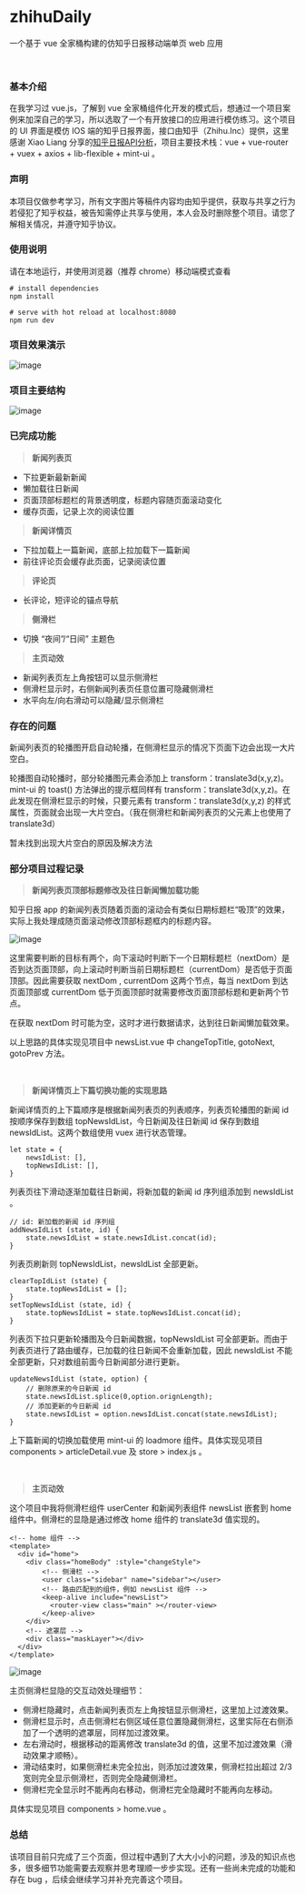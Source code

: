 # zhihuDaily 

一个基于 vue 全家桶构建的仿知乎日报移动端单页 web 应用

<br />

### 基本介绍

在我学习过 vue.js，了解到 vue 全家桶组件化开发的模式后，想通过一个项目案例来加深自己的学习，所以选取了一个有开放接口的应用进行模仿练习。这个项目的 UI 界面是模仿 IOS 端的知乎日报界面，接口由知乎（Zhihu.Inc）提供，这里感谢 Xiao Liang 分享的[知乎日报API分析](https://github.com/izzyleung/ZhihuDailyPurify/wiki/%E7%9F%A5%E4%B9%8E%E6%97%A5%E6%8A%A5-API-%E5%88%86%E6%9E%90)，项目主要技术栈：vue + vue-router + vuex + axios + lib-flexible + mint-ui 。

### 声明

本项目仅做参考学习，所有文字图片等稿件内容均由知乎提供，获取与共享之行为若侵犯了知乎权益，被告知需停止共享与使用，本人会及时删除整个项目。请您了解相关情况，并遵守知乎协议。

### 使用说明
请在本地运行，并使用浏览器（推荐 chrome）移动端模式查看

```
# install dependencies
npm install

# serve with hot reload at localhost:8080
npm run dev
```

### 项目效果演示
 ![image](https://github.com/himscxh/zhihuDaily/raw/master/src/assets/images/total.gif)

### 项目主要结构 
 ![image](https://github.com/himscxh/zhihuDaily/raw/master/src/assets/images/main.png)

### 已完成功能
> **新闻列表页**
- 下拉更新最新新闻
- 懒加载往日新闻
- 页面顶部标题栏的背景透明度，标题内容随页面滚动变化
- 缓存页面，记录上次的阅读位置

> **新闻详情页**
- 下拉加载上一篇新闻，底部上拉加载下一篇新闻
- 前往评论页会缓存此页面，记录阅读位置

> **评论页**
- 长评论，短评论的锚点导航

> **侧滑栏**
- 切换 “夜间”/“日间” 主题色

> **主页动效**
- 新闻列表页左上角按钮可以显示侧滑栏
- 侧滑栏显示时，右侧新闻列表页任意位置可隐藏侧滑栏
- 水平向左/向右滑动可以隐藏/显示侧滑栏

### 存在的问题

新闻列表页的轮播图开启自动轮播，在侧滑栏显示的情况下页面下边会出现一大片空白。

轮播图自动轮播时，部分轮播图元素会添加上 transform：translate3d(x,y,z)。mint-ui 的 toast() 方法弹出的提示框同样有 transform：translate3d(x,y,z)。在此发现在侧滑栏显示的时候，只要元素有 transform：translate3d(x,y,z) 的样式属性，页面就会出现一大片空白。（我在侧滑栏和新闻列表页的父元素上也使用了 translate3d）

暂未找到出现大片空白的原因及解决方法

### 部分项目过程记录

>  **新闻列表页顶部标题修改及往日新闻懒加载功能**

知乎日报 app 的新闻列表页随着页面的滚动会有类似日期标题栏“吸顶”的效果，实际上我处理成随页面滚动修改顶部标题框内的标题内容。

![image](https://github.com/himscxh/zhihuDaily/raw/master/src/assets/images/newsList.gif)

这里需要判断的目标有两个，向下滚动时判断下一个日期标题栏（nextDom）是否到达页面顶部，向上滚动时判断当前日期标题栏（currentDom）是否低于页面顶部。因此需要获取 nextDom , currentDom 这两个节点，每当 nextDom 到达页面顶部或 currentDom 低于页面顶部时就需要修改页面顶部标题和更新两个节点。

在获取 nextDom 时可能为空，这时才进行数据请求，达到往日新闻懒加载效果。

以上思路的具体实现见项目中 newsList.vue 中 changeTopTitle, gotoNext, gotoPrev 方法。

<br/>

> **新闻详情页上下篇切换功能的实现思路**

新闻详情页的上下篇顺序是根据新闻列表页的列表顺序，列表页轮播图的新闻 id 按顺序保存到数组 topNewsIdList，今日新闻及往日新闻 id 保存到数组 newsIdList。这两个数组使用 vuex 进行状态管理。

```
let state = {
	newsIdList: [],
	topNewsIdList: [],
}
```

列表页往下滑动逐渐加载往日新闻，将新加载的新闻 id 序列组添加到 newsIdList 。

```
// id: 新加载的新闻 id 序列组 
addNewsIdList (state, id) {
	state.newsIdList = state.newsIdList.concat(id);
}
```

列表页刷新则 topNewsIdList，newsIdList 全部更新。

```
clearTopIdList (state) {
	state.topNewsIdList = [];
}
setTopNewsIdList (state, id) {
	state.topNewsIdList = state.topNewsIdList.concat(id);
}	
```

列表页下拉只更新轮播图及今日新闻数据，topNewsIdList 可全部更新。而由于列表页进行了路由缓存，已加载的往日新闻不会重新加载，因此 newsIdList 不能全部更新，只对数组前面今日新闻部分进行更新。

```
updateNewsIdList (state, option) {
    // 删除原来的今日新闻 id
	state.newsIdList.splice(0,option.orignLength);
	// 添加更新的今日新闻 id
	state.newsIdList = option.newsIdList.concat(state.newsIdList);
}
```

上下篇新闻的切换加载使用 mint-ui 的 loadmore 组件。具体实现见项目 components > articleDetail.vue 及 store > index.js 。

<br/>

> **主页动效**

这个项目中我将侧滑栏组件 userCenter 和新闻列表组件 newsList 嵌套到 home 组件中。侧滑栏的显隐是通过修改 home 组件的 translate3d 值实现的。

```
<!-- home 组件 -->
<template>
  <div id="home">
    <div class="homeBody" :style="changeStyle">
        <!-- 侧滑栏 -->
        <user class="sidebar" name="sidebar"></user>
        <!-- 路由匹配到的组件，例如 newsList 组件 -->
        <keep-alive include="newsList">
          <router-view class="main" ></router-view>
        </keep-alive>
    </div>
    <!-- 遮罩层 -->
    <div class="maskLayer"></div>
  </div>
</template>
```

![image](https://github.com/himscxh/zhihuDaily/raw/master/src/assets/images/home.gif)

主页侧滑栏显隐的交互动效处理细节：

- 侧滑栏隐藏时，点击新闻列表页左上角按钮显示侧滑栏，这里加上过渡效果。
- 侧滑栏显示时，点击侧滑栏右侧区域任意位置隐藏侧滑栏，这里实际在右侧添加了一个透明的遮罩层，同样加过渡效果。
- 左右滑动时，根据移动的距离修改 translate3d 的值，这里不加过渡效果（滑动效果才顺畅）。
- 滑动结束时，如果侧滑栏未完全拉出，则添加过渡效果，侧滑栏拉出超过 2/3 宽则完全显示侧滑栏，否则完全隐藏侧滑栏。
- 侧滑栏完全显示时不能再向右移动，侧滑栏完全隐藏时不能再向左移动。

具体实现见项目 components > home.vue 。

### 总结

该项目目前只完成了三个页面，但过程中遇到了大大小小的问题，涉及的知识点也多，很多细节功能需要去观察并思考理顺一步步实现。还有一些尚未完成的功能和存在 bug ，后续会继续学习并补充完善这个项目。






